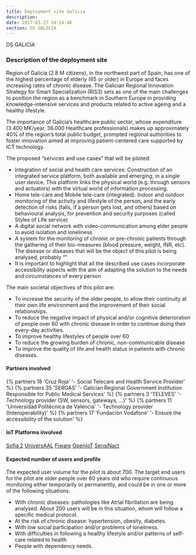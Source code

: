 ```yaml
---
title: Deployment site Galicia
description: 
date: 2017-03-27 14:14:46
section: DS GALICIA
---
```

<div class="ds-header" 
		style="background-position: 0px -20px; background-image: url('/images/deployment-sites/cities/header/GALICIA_IoT.jpg')">
 <span>DS GALICIA</span>
</div>

### Description of the deployment site

Region of Galicia (2.8 M citizens), in the northwest part of Spain, has one of the highest percentage of elderly (65 or older) in Europe and faces increasing rates of chronic disease. The Galician Regional Innovation Strategy for Smart Specialization (RIS3) sets as one of the main challenges to position the region as a benchmark in Southern Europe in providing knowledge-intensive services and products related to active ageing and a healthy lifestyle. 

The importance of Galicia’s healthcare public sector, whose expenditure (3.400 M€/year, 36.000 Healthcare professionals) makes up approximately 40% of the region’s total public budget, prompted regional authorities to foster innovation aimed at improving patient-centered care supported by ICT technology.

The proposed “services and use cases” that will be piloted:

*	Integration of social and health care services:  Construction of an integrated service platform, both available and emerging, in a single user device. This platform links the physical world (e.g. through sensors and actuators) with the virtual world of information processing. 
*	Home tele-care and Mobile tele-care (integrated). Indoor and outdoor monitoring of the activity and lifestyle of the person, and the early detection of risks (falls, if a person gets lost, and others) based on behavioural analysis, for prevention and security purposes (called Styles of Life service)
*	A digital social network with video-communication among elder people to avoid isolation and loneliness
*	A system for the monitoring of chronic or pre-chronic patients through the gathering of their bio-measures (blood pressure, weight, INR, etc). The disease or diseases that will be the object of this pilot is being analysed, probably “”
*	It is important to highlight that all the described use cases incorporate accessibility aspects with the aim of adapting the solution to the needs and circumstances of every person

The main societal objectives of this pilot are:

*	To increase the security of the older people, to allow their continuity at their own life environment and the improvement of their social relationships. 
*	To reduce the negative impact of physical and/or cognitive deterioration of people over 60 with chronic disease in order to continue doing their every-day activities.
*	To improve healthy lifestyles of people over 60
*	To reduce the growing burden of chronic, non-communicable disease
*	To improve the quality of life and health status in patients with chronic diseases.

#### Partners involved 

{% partners 18 'Cruz Roja' '- Social Telecare and Health Service Provider' %}
{% partners 35 'SERGAS' '- Galician Regional Government Institution Responsible for Public Medical Services' %}
{% partners 3 'TELEVES' '- Technology provider (SW, sensors, gateways, …)' %}
{% partners 11 'Universidad Politécnica de Valencia' '- Technology provider (Interoperability)' %}
{% partners 17 'Fundación Vodafone' '- Ensure the accessibility of the solution' %}

#### IoT Platforms involved

[Sofia 2](http://sofia2.com/home_en.html)
[UniversAAL](http://www.universaal.info/)
[Fiware](https://www.fiware.org/)
[OpenIoT]()
[SensiNact](http://organicity.eu/tools/sensinact/)


#### Expected number of users and profile

The expected user volume for the pilot is about 700. The target end users for the pilot are older people over 60 years old who require continuous monitoring either temporarily or permanently, and could be in one or more of the following situations:

*	With chronic diseases: pathologies like Atrial fibrillation are being analysed. About 200 users will be in this situation, whom will follow a specific medical protocol.
*	At the risk of chronic disease: hypertension, obesity, diabetes.
*	With low social participation and/or problems of loneliness.
*	With difficulties in following a healthy lifestyle and/or patterns of self-care related to health
*	People with dependency needs.

